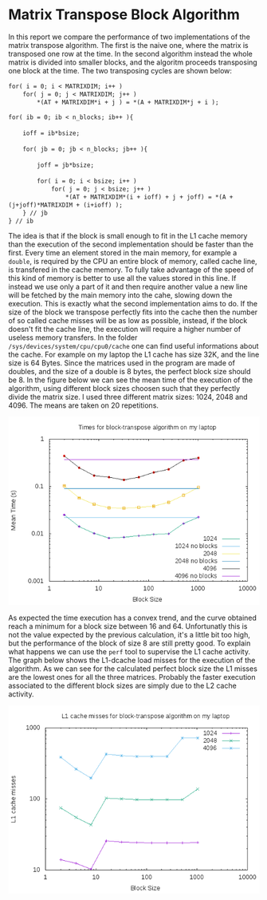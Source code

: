 # Matrix Transpose Block Algorithm

In this report we compare the performance of two implementations of the matrix
transpose algorithm. The first is the naive one, where the matrix is transposed
one row at the time. In the second algorithm instead the whole matrix is divided into
smaller blocks, and the algoritm proceeds transposing one block at the time.
The two transposing cycles are shown below:
```
for( i = 0; i < MATRIXDIM; i++ )
	for( j = 0; j < MATRIXDIM; j++ )
		*(AT + MATRIXDIM*i + j ) = *(A + MATRIXDIM*j + i );
```
```
for( ib = 0; ib < n_blocks; ib++ ){

	ioff = ib*bsize;
	
	for( jb = 0; jb < n_blocks; jb++ ){

		joff = jb*bsize;

		for( i = 0; i < bsize; i++ )
			for( j = 0; j < bsize; j++ )
				*(AT + MATRIXDIM*(i + ioff) + j + joff) = *(A + (j+joff)*MATRIXDIM + (i+ioff) );
	} // jb
} // ib
```

The idea is that if the block is small enough to fit in the L1 cache memory than
the execution of the second implementation should be faster than the first.
Every time an element stored in the main memory, for example a `double`, is required by the
CPU an entire block of memory, called cache line, is transfered in the cache memory. To
fully take advantage of the speed of this kind of memory is better to use all the values stored
in this line. If instead we use only a part of it and then require another value a new line will
be fetched by the main memory into the cahe, slowing down the execution. This is exactly what
the second implementation aims to do. If the size of the block we transpose perfectly fits into
the cache then the number of so called cache misses will be as low as possible, instead, if the
block doesn't fit the cache line, the execution will require a higher number of useless memory
transfers.
In the folder `/sys/devices/system/cpu/cpu0/cache` one can find useful informations about the cache. 
For example on my laptop the
L1 cache has size 32K, and the line size is 64 Bytes. Since the matrices used in the program are made
of doubles, and the size of a double is 8 bytes, the perfect block size should be 8.
In the figure below we can see the mean time of the execution of the algorithm, using different
block sizes choosen such that they perfectly divide the matrix size.
I used three different matrix sizes: 1024, 2048 and 4096. The means are taken on 20 repetitions.

![](../D5-exercise/times_laptop.png)

As expected the time execution has a convex trend, and the curve obtained reach a minimum for
a block size between 16 and 64. Unfortunatly this is not the value expected by the previous calculation, it's
a little bit too high, but the performance of the block of size 8 are still pretty good.
To explain what happens we can use the `perf` tool to supervise the L1 cache activity. The graph
below shows the L1-dcache load misses for the execution of the algorithm. As we can see for the
calculated perfect block size the L1 misses are the lowest ones for all the three matrices.
Probably the faster execution associated to the different block sizes are simply due to the L2 cache activity.

![](../D5-exercise/cache_laptop.png)




